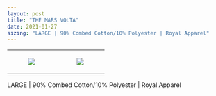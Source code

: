 ```yaml
---
layout: post
title: "THE MARS VOLTA"
date: 2021-01-27
sizing: "LARGE | 90% Combed Cotton/10% Polyester | Royal Apparel"
---
```




<table style="width:100%;"><tr><td style="vertical-align:top;">
      <figure class="tmblr-full" data-orig-height="2048" data-orig-width="1365" data-orig-src="https://concertshirts.netlify.app/shirts/0168/0168-01.jpg"><img src="https://64.media.tumblr.com/b959c75648f3200b6cb66fa1e53215ea/296064d88ab2e2f6-4f/s540x810/05579c5534a8c1110c3ec22c923ce600c37519c6.jpg" data-orig-height="2048" data-orig-width="1365" data-orig-src="https://concertshirts.netlify.app/shirts/0168/0168-01.jpg"/></figure></td>
    <td style="vertical-align:top;">
      <figure class="tmblr-full" data-orig-height="2048" data-orig-width="1365" data-orig-src="https://concertshirts.netlify.app/shirts/0168/0168-02.jpg"><img src="https://64.media.tumblr.com/c17705578d6695a6e4f5f4b80902feb4/296064d88ab2e2f6-31/s540x810/c02eeaef88ff2d2ba10cf0005bc571c3a17e0fe9.jpg" data-orig-height="2048" data-orig-width="1365" data-orig-src="https://concertshirts.netlify.app/shirts/0168/0168-02.jpg"/></figure></td>
  </tr></table><p>
  LARGE | 90% Combed Cotton/10% Polyester | Royal Apparel
</p>
